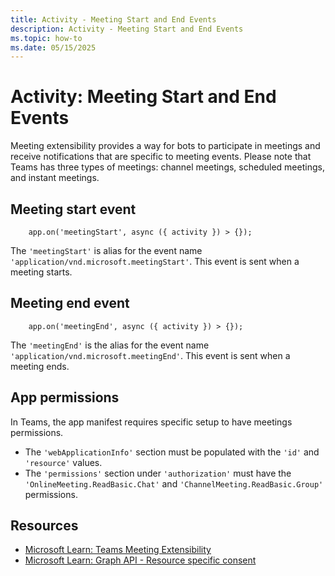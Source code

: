 ```yaml
---
title: Activity - Meeting Start and End Events
description: Activity - Meeting Start and End Events
ms.topic: how-to
ms.date: 05/15/2025
---
```


# Activity: Meeting Start and End Events

Meeting extensibility provides a way for bots to participate in meetings and receive notifications that are specific to meeting events. Please note that Teams has three types of meetings: channel meetings, scheduled meetings, and instant meetings.

## Meeting start event

```
    app.on('meetingStart', async ({ activity }) > {});
```

The `'meetingStart'` is alias for the event name `'application/vnd.microsoft.meetingStart'`. This event is sent when a meeting starts.

## Meeting end event

```
    app.on('meetingEnd', async ({ activity }) > {});
```

The `'meetingEnd'` is the alias for the event name `'application/vnd.microsoft.meetingEnd'`. This event is sent when a meeting ends.

## App permissions

In Teams, the app manifest requires specific setup to have meetings permissions.

*   The `'webApplicationInfo'` section must be populated with the `'id'` and `'resource'` values.
*   The `'permissions'` section under `'authorization'` must have the `'OnlineMeeting.ReadBasic.Chat'` and `'ChannelMeeting.ReadBasic.Group'` permissions.

## Resources

* [Microsoft Learn: Teams Meeting Extensibility](/microsoftteams/platform/apps-in-teams-meetings/meeting-apps-apis#example-of-getting-meeting-start-or-end-events)
* [Microsoft Learn: Graph API - Resource specific consent](/microsoftteams/platform/graph-api/rsc/resource-specific-consent)